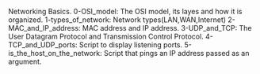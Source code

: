 Networking Basics.
0-OSI_model: The OSI model, its layes and how it is organized.
1-types_of_network: Network types(LAN,WAN,Internet)
2-MAC_and_IP_address: MAC address and IP address.
3-UDP_and_TCP: The User Datagram Protocol and Transmission Control Protocol.
4-TCP_and_UDP_ports: Script to display listening ports.
5-is_the_host_on_the_network: Script that pings an IP address passed as an argument.
